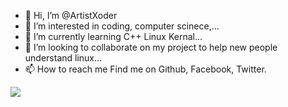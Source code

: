 - 👋 Hi, I’m @ArtistXoder
- 👀 I’m interested in coding, computer scinece,...
- 🌱 I’m currently learning C++ Linux Kernal...
- 💞️ I’m looking to collaborate on my project to help new people understand linux...
- 📫 How to reach me  Find me on Github, Facebook, Twitter.

![](https://komarev.com/ghpvc/artistxoder)



